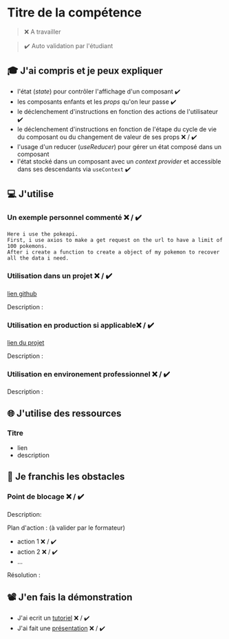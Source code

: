 # Titre de la compétence

> ❌ A travailler

> ✔️ Auto validation par l'étudiant

## 🎓 J'ai compris et je peux expliquer

- l'état (_state_) pour contrôler l'affichage d'un composant ✔️
- les composants enfants et les _props_ qu'on leur passe ✔️
- le déclenchement d'instructions en fonction des actions de l'utilisateur  ✔️
- le déclenchement d'instructions en fonction de l'étape du cycle de vie du composant ou du changement de valeur de ses props ❌ / ✔️
- l'usage d'un reducer (_useReducer_) pour gérer un état composé dans un composant
- l'état stocké dans un composant avec un _context provider_ et accessible dans ses descendants via `useContext` ✔️

## 💻 J'utilise

### Un exemple personnel commenté ❌ / ✔️
```
Here i use the pokeapi. 
First, i use axios to make a get request on the url to have a limit of 100 pokemons. 
After i create a function to create a object of my pokemon to recover all the data i need.
```


<!-- useEffect(() => {
        const getAllCharacters = async () => {
            const res = await axios.get('https://pokeapi.co/api/v2/pokemon/?limit=100&offset=0')

            const createPokemonObject = async (result) => {
                result.forEach( async (pokemon) => {
                    const res = await axios.get(`https://pokeapi.co/api/v2/pokemon/${pokemon.name}`);
                    const dataSort = (arr) => [...arr, res.data].sort((a, b) => a.id > b.id ? 1 : -1)
                    setPokemon(item => dataSort(item))
                })
            }
            setCharacters(
                res.data.results.map((item, index) => {
                    const charac = {
                        key: index,
                        id: item.id,
                        name: item.name,
                        url: item.url,
                    }
                    return charac

                })
            )
            createPokemonObject(res.data.results) 

        }

        getAllCharacters()
    }, []) -->

### Utilisation dans un projet ❌ / ✔️

[lien github](...)

Description :

### Utilisation en production si applicable❌ / ✔️

[lien du projet](...)

Description :

### Utilisation en environement professionnel ❌ / ✔️

Description :

## 🌐 J'utilise des ressources

### Titre

- lien
- description

## 🚧 Je franchis les obstacles

### Point de blocage ❌ / ✔️

Description:

Plan d'action : (à valider par le formateur)

- action 1 ❌ / ✔️
- action 2 ❌ / ✔️
- ...

Résolution :

## 📽️ J'en fais la démonstration

- J'ai ecrit un [tutoriel](...) ❌ / ✔️
- J'ai fait une [présentation](...) ❌ / ✔️
